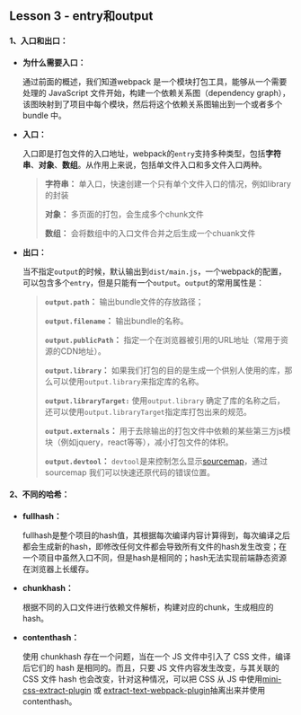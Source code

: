 ## Lesson 3 - entry和output

#### 1、入口和出口：

- **为什么需要入口：**

  通过前面的概述，我们知道webpack 是一个模块打包工具，能够从一个需要处理的 JavaScript 文件开始，构建一个依赖关系图（dependency graph），该图映射到了项目中每个模块，然后将这个依赖关系图输出到一个或者多个 bundle 中。

- **入口：**

  入口即是打包文件的入口地址，webpack的`entry`支持多种类型，包括**字符串**、**对象**、**数组**。从作用上来说，包括单文件入口和多文件入口两种。

  >**字符串：** 单入口，快速创建一个只有单个文件入口的情况，例如library的封装
  >
  >**对象：** 多页面的打包，会生成多个chunk文件
  >
  >**数组：** 会将数组中的入口文件合并之后生成一个chuank文件

- **出口：**

  当不指定`output`的时候，默认输出到`dist/main.js`，一个webpack的配置，可以包含多个`entry`，但是只能有一个`output`。`output`的常用属性是：
  
  > **`output.path`：** 输出bundle文件的存放路径；
  >
  > **`output.filename`：** 输出bundle的名称。
  >
  > **`output.publicPath`：** 指定一个在浏览器被引用的URL地址（常用于资源的CDN地址）。
  >
  > **`output.library`：** 如果我们打包的目的是生成一个供别人使用的库，那么可以使用`output.library`来指定库的名称。
  >
  > **`output.libraryTarget:`** 使用`output.library` 确定了库的名称之后，还可以使用`output.libraryTarget`指定库打包出来的规范。
  >
  > **`output.externals`：** 用于去除输出的打包文件中依赖的某些第三方js模块（例如jquery，react等等），减小打包文件的体积。
  >
  > **`output.devtool`：** `devtool`是来控制怎么显示[sourcemap](http://blog.teamtreehouse.com/introduction-source-maps)，通过 sourcemap 我们可以快速还原代码的错误位置。

#### 2、不同的哈希：

- **fullhash：**

  fullhash是整个项目的hash值，其根据每次编译内容计算得到，每次编译之后都会生成新的hash，即修改任何文件都会导致所有文件的hash发生改变；在一个项目中虽然入口不同，但是hash是相同的；hash无法实现前端静态资源在浏览器上长缓存。

- **chunkhash：**

  根据不同的入口文件进行依赖文件解析，构建对应的chunk，生成相应的hash。

- **contenthash：**

  使用 chunkhash 存在一个问题，当在一个 JS 文件中引入了 CSS 文件，编译后它们的 hash 是相同的。而且，只要 JS 文件内容发生改变，与其关联的 CSS 文件 hash 也会改变，针对这种情况，可以把 CSS 从 JS 中使用[mini-css-extract-plugin](https://github.com/webpack-contrib/mini-css-extract-plugin) 或 [extract-text-webpack-plugin](https://github.com/webpack-contrib/extract-text-webpack-plugin)抽离出来并使用 contenthash。

